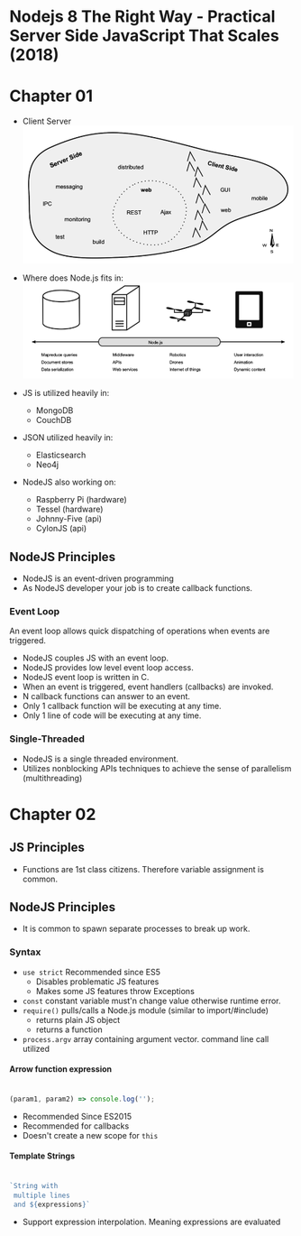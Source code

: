 # Nodejs 8 The Right Way - Practical Server Side JavaScript That Scales (2018)

# Chapter 01

* Client Server
  ![](images/ex_server_client.png)
* Where does Node.js fits in:
  ![](images/ex_nodejs_useCase.png)

* JS is utilized heavily in:
  * MongoDB
  * CouchDB
* JSON utilized heavily in:
  * Elasticsearch
  * Neo4j
* NodeJS also working on:
  * Raspberry Pi (hardware)
  * Tessel (hardware)
  * Johnny-Five (api)
  * CylonJS (api)

## NodeJS Principles
* NodeJS is an event-driven programming
* As NodeJS developer your job is to create callback functions.

### Event Loop
An event loop allows quick dispatching of operations when events are triggered.

* NodeJS couples JS  with an event loop.
* NodeJS provides low level event loop access.
* NodeJS event loop is written in C.
* When an event is triggered, event handlers (callbacks) are invoked.
* N callback functions can answer to an event.
* Only 1 callback function will be executing at any time.
* Only 1 line of code will be executing at any time.

### Single-Threaded
* NodeJS is a single threaded environment.
* Utilizes nonblocking APIs techniques to achieve the sense of parallelism (multithreading)

# Chapter 02
## JS Principles

* Functions are 1st class citizens. Therefore variable assignment is common.
## NodeJS Principles
* It is common to spawn separate processes to break up work.

### Syntax
* `use strict` Recommended since ES5
  * Disables problematic JS features
  * Makes some JS features throw Exceptions
* `const` constant variable must'n change value otherwise runtime error.
* `require()` pulls/calls a Node.js module (similar to import/#include)
  * returns plain JS object
  * returns a function 
* `process.argv` array containing argument vector. command line call utilized

#### Arrow function expression
```javascript

(param1, param2) => console.log('');

```
* Recommended Since ES2015
* Recommended for callbacks
* Doesn't create a new scope for `this`

#### Template Strings
```javascript

`String with 
 multiple lines
 and ${expressions}`

```
* Support expression interpolation. Meaning expressions are evaluated
